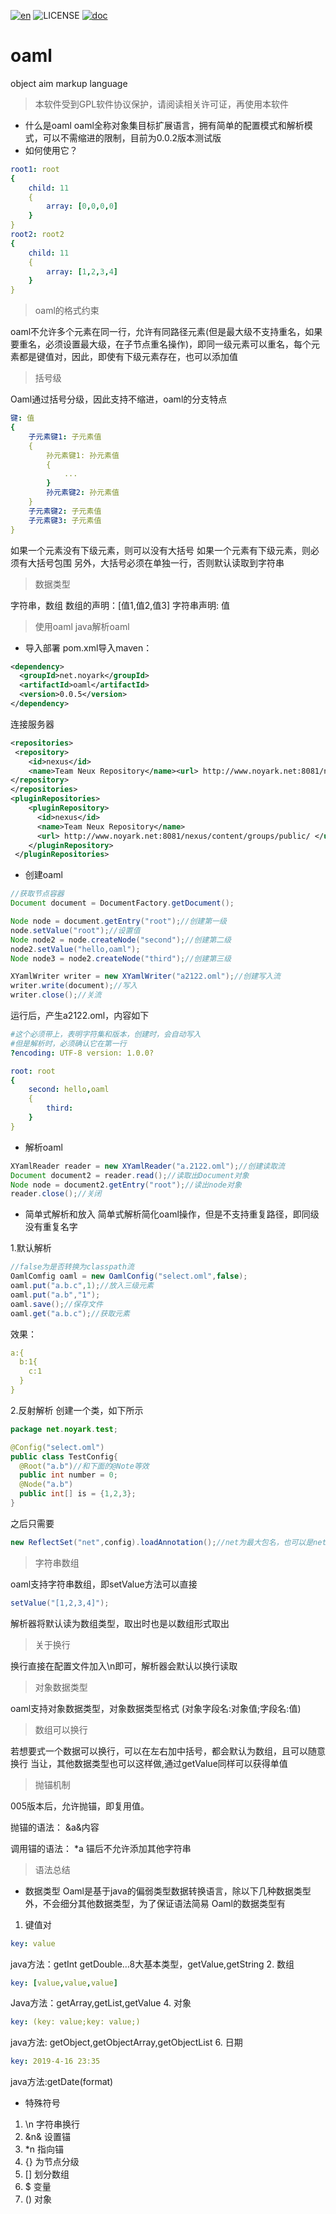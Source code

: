 [![en](https://img.shields.io/badge/readme-english-orange.svg)](english.md)
![LICENSE](https://img.shields.io/badge/license-GPL-blue.svg)
[![doc](https://img.shields.io/badge/doc-oaml-green.svg)](http://oaml.noyark.net)

# oaml
object aim markup language

> 本软件受到GPL软件协议保护，请阅读相关许可证，再使用本软件

* 什么是oaml
oaml全称对象集目标扩展语言，拥有简单的配置模式和解析模式，可以不需缩进的限制，目前为0.0.2版本测试版
* 如何使用它？
```yaml
root1: root
{
	child: 11
	{
		array: [0,0,0,0]
	}
}
root2: root2
{
	child: 11
	{
		array: [1,2,3,4]
	}
}
```
> oaml的格式约束
> 
oaml不允许多个元素在同一行，允许有同路径元素(但是最大级不支持重名，如果要重名，必须设置最大级，在子节点重名操作)，即同一级元素可以重名，每个元素都是键值对，因此，即使有下级元素存在，也可以添加值
> 括号级

Oaml通过括号分级，因此支持不缩进，oaml的分支特点
```yaml
键: 值
{
	子元素键1: 子元素值
	{
		孙元素键1: 孙元素值
		{
			...
		}
		孙元素键2: 孙元素值
	}
	子元素键2: 子元素值
	子元素键3: 子元素值
}
```
如果一个元素没有下级元素，则可以没有大括号
如果一个元素有下级元素，则必须有大括号包围
另外，大括号必须在单独一行，否则默认读取到字符串
> 数据类型

字符串，数组
数组的声明：[值1,值2,值3]
字符串声明:  值
> 使用oaml java解析oaml

* 导入部署
pom.xml导入maven：
```xml
<dependency>
  <groupId>net.noyark</groupId>
  <artifactId>oaml</artifactId>
  <version>0.0.5</version>
</dependency>
```
连接服务器
```xml
<repositories>
 <repository>
    <id>nexus</id>
    <name>Team Neux Repository</name><url> http://www.noyark.net:8081/nexus/content/groups/public/ </url>
</repository>
</repositories>
<pluginRepositories>
    <pluginRepository>
      <id>nexus</id>
      <name>Team Neux Repository</name>
      <url> http://www.noyark.net:8081/nexus/content/groups/public/ </url>
    </pluginRepository>
 </pluginRepositories>
```
* 创建oaml
```java
//获取节点容器
Document document = DocumentFactory.getDocument();

Node node = document.getEntry("root");//创建第一级
node.setValue("root");//设置值
Node node2 = node.createNode("second");//创建第二级
node2.setValue("hello,oaml");
Node node3 = node2.createNode("third");//创建第三级

XYamlWriter writer = new XYamlWriter("a2122.oml");//创建写入流
writer.write(document);//写入
writer.close();//关流
```
运行后，产生a2122.oml，内容如下
```yaml
#这个必须带上，表明字符集和版本，创建时，会自动写入
#但是解析时，必须确认它在第一行
?encoding: UTF-8 version: 1.0.0?

root: root
{
	second: hello,oaml
	{
		third: 
	}
}
```
* 解析oaml
```java
XYamlReader reader = new XYamlReader("a.2122.oml");//创建读取流
Document document2 = reader.read();//读取出Document对象
Node node = document2.getEntry("root");//读出node对象
reader.close();//关闭
```
* 简单式解析和放入
简单式解析简化oaml操作，但是不支持重复路径，即同级没有重复名字

1.默认解析 

```java
//false为是否转换为classpath流
OamlComfig oaml = new OamlConfig("select.oml",false);
oaml.put("a.b.c",1);//放入三级元素
oaml.put("a.b","1");
oaml.save();//保存文件
oaml.get("a.b.c");//获取元素
```
效果：
```yaml
a:{
  b:1{
    c:1
  }
}
```
2.反射解析
创建一个类，如下所示
```java
package net.noyark.test;

@Config("select.oml")
public class TestConfig{
  @Root("a.b")//和下面的@Note等效
  public int number = 0;
  @Node("a.b")
  public int[] is = {1,2,3};
}
```
之后只需要
```java
new ReflectSet("net",config).loadAnnotation();//net为最大包名，也可以是net.noyark
```
> 字符串数组

oaml支持字符串数组，即setValue方法可以直接
```java
setValue("[1,2,3,4]");
```
解析器将默认读为数组类型，取出时也是以数组形式取出
> 关于换行

换行直接在配置文件加入\n即可，解析器会默认以换行读取

> 对象数据类型

oaml支持对象数据类型，对象数据类型格式
(对象字段名:对象值;字段名:值)

> 数组可以换行

若想要式一个数据可以换行，可以在左右加中括号，都会默认为数组，且可以随意换行
当让，其他数据类型也可以这样做,通过getValue同样可以获得单值
> 抛锚机制

005版本后，允许抛锚，即复用值。

抛锚的语法：
&a&内容

调用锚的语法：
*a
锚后不允许添加其他字符串
> 语法总结
* 数据类型
Oaml是基于java的偏弱类型数据转换语言，除以下几种数据类型外，不会细分其他数据类型，为了保证语法简易
Oaml的数据类型有
1. 键值对
```yaml
key: value
```
java方法：getInt getDouble…8大基本类型，getValue,getString
2. 数组
```yaml
key: [value,value,value]
```
Java方法：getArray,getList,getValue
4. 对象
```yaml
key: (key: value;key: value;)
```
java方法: getObject,getObjectArray,getObjectList
6. 日期
```yaml
key: 2019-4-16 23:35
```
java方法:getDate(format)
* 特殊符号
1. \n 字符串换行
2. &n& 设置锚
3. *n 指向锚
4. {} 为节点分级
5. [] 划分数组
6. $ 变量
7. () 对象
